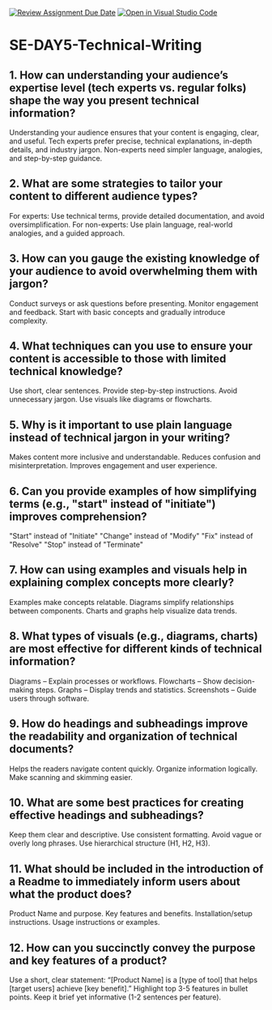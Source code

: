 [![Review Assignment Due Date](https://classroom.github.com/assets/deadline-readme-button-22041afd0340ce965d47ae6ef1cefeee28c7c493a6346c4f15d667ab976d596c.svg)](https://classroom.github.com/a/zsAR-pyY)
[![Open in Visual Studio Code](https://classroom.github.com/assets/open-in-vscode-2e0aaae1b6195c2367325f4f02e2d04e9abb55f0b24a779b69b11b9e10269abc.svg)](https://classroom.github.com/online_ide?assignment_repo_id=18414453&assignment_repo_type=AssignmentRepo)
# SE-DAY5-Technical-Writing
## 1. How can understanding your audience’s expertise level (tech experts vs. regular folks) shape the way you present technical information?
Understanding your audience ensures that your content is engaging, clear, and useful.
Tech experts prefer precise, technical explanations, in-depth details, and industry jargon.
Non-experts need simpler language, analogies, and step-by-step guidance.
## 2. What are some strategies to tailor your content to different audience types?
For experts: Use technical terms, provide detailed documentation, and avoid oversimplification.
For non-experts: Use plain language, real-world analogies, and a guided approach.
## 3. How can you gauge the existing knowledge of your audience to avoid overwhelming them with jargon?
Conduct surveys or ask questions before presenting.
Monitor engagement and feedback.
Start with basic concepts and gradually introduce complexity.
## 4. What techniques can you use to ensure your content is accessible to those with limited technical knowledge?
Use short, clear sentences.
Provide step-by-step instructions.
Avoid unnecessary jargon.
Use visuals like diagrams or flowcharts.
## 5. Why is it important to use plain language instead of technical jargon in your writing?
Makes content more inclusive and understandable.
Reduces confusion and misinterpretation.
Improves engagement and user experience.
## 6. Can you provide examples of how simplifying terms (e.g., "start" instead of "initiate") improves comprehension?
"Start" instead of "Initiate"
"Change" instead of "Modify"
"Fix" instead of "Resolve"
"Stop" instead of "Terminate"
## 7. How can using examples and visuals help in explaining complex concepts more clearly?
Examples make concepts relatable.
Diagrams simplify relationships between components.
Charts and graphs help visualize data trends.
## 8. What types of visuals (e.g., diagrams, charts) are most effective for different kinds of technical information?
Diagrams – Explain processes or workflows.
Flowcharts – Show decision-making steps.
Graphs – Display trends and statistics.
Screenshots – Guide users through software.
## 9. How do headings and subheadings improve the readability and organization of technical documents?
Helps the readers navigate content quickly.
Organize information logically.
Make scanning and skimming easier.
## 10. What are some best practices for creating effective headings and subheadings?
Keep them clear and descriptive.
Use consistent formatting.
Avoid vague or overly long phrases.
Use hierarchical structure (H1, H2, H3).
## 11. What should be included in the introduction of a Readme to immediately inform users about what the product does?
Product Name and purpose.
Key features and benefits.
Installation/setup instructions.
Usage instructions or examples.
## 12. How can you succinctly convey the purpose and key features of a product?
Use a short, clear statement:
“[Product Name] is a [type of tool] that helps [target users] achieve [key benefit].”
Highlight top 3-5 features in bullet points.
Keep it brief yet informative (1-2 sentences per feature).



